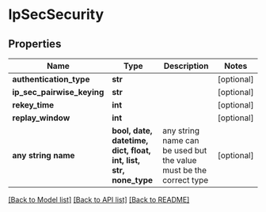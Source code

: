 # IpSecSecurity


## Properties
Name | Type | Description | Notes
------------ | ------------- | ------------- | -------------
**authentication_type** | **str** |  | [optional] 
**ip_sec_pairwise_keying** | **str** |  | [optional] 
**rekey_time** | **int** |  | [optional] 
**replay_window** | **int** |  | [optional] 
**any string name** | **bool, date, datetime, dict, float, int, list, str, none_type** | any string name can be used but the value must be the correct type | [optional]

[[Back to Model list]](../README.md#documentation-for-models) [[Back to API list]](../README.md#documentation-for-api-endpoints) [[Back to README]](../README.md)



